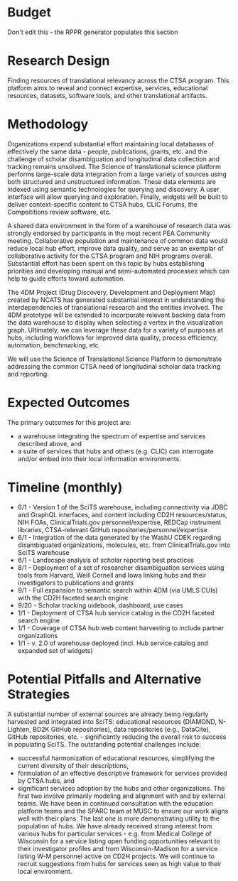 # Budget
Don't edit this - the RPPR generator populates this section

# Research Design
Finding resources of translational relevancy across the CTSA program. This platform aims to reveal and connect expertise, services, educational resources, datasets, software tools, and other translational artifacts.
# Methodology
Organizations expend substantial effort maintaining local databases of effectively the same data - people, publications, grants, etc. and the challenge of scholar disambiguation and longitudinal data collection and tracking remains unsolved. The Science of translational science platform performs large-scale data integration from a large variety of sources using both structured and unstructured information. These data elements are indexed using semantic technologies for querying and discovery. A user interface will allow querying and exploration. Finally, widgets will be built to deliver context-specific content to CTSA hubs, CLIC Forums, the Compeititions review software, etc.

A shared data environment in the form of a warehouse of research data was strongly endorsed by participants in the most recent PEA Community meeting. Collaborative population and maintenance of common data would reduce local hub effort, improve data quality, and serve as an exemplar of collaborative activity for the CTSA program and NIH programs overall. Substantial effort has been spent on this topic by hubs establishing priorities and developing manual and semi-automated processes which can help to guide efforts toward automation.

The 4DM Project (Drug Discovery, Development and Deployment Map) created by NCATS has generated substantial interest in understanding the interdependencies of translational research and the entities involved. The 4DM prototype will be extended to incorporate relevant backing data from the data warehouse to display when selecting a vertex in the visualization graph. Ultimately, we can leverage these data for a variety of purposes at hubs, including workflows for improved data quality, process efficiency, automation, benchmarking, etc.

We will use the Science of Translational Science Platform to demonstrate addressing the common CTSA need of longitudinal scholar data tracking and reporting.
# Expected Outcomes
The primary outcomes for this project are:
* a warehouse integrating the spectrum of expertise and services described above, and
* a suite of services that hubs and others (e.g. CLIC) can interrogate and/or embed into their local information environments.
# Timeline (monthly)
* 6/1 - Version 1 of the SciTS warehouse, including connectivity via JDBC and GraphQL interfaces, and content including CD2H resources/status, NIH FOAs, ClinicalTrials.gov personnel/expertise, REDCap instrument libraries, CTSA-relevant GitHub repositories/personnel/expertise
* 6/1 - Integration of the data generated by the WashU CDEK regarding disambiguated organizations, molecules, etc. from ClinicalTrials.gov into SciTS warehouse
* 6/1 - Landscape analysis of scholar reporting best practices
* 8/1 - Deployment of a set of researcher disambiguation services using tools from Harvard, Weill Cornell and Iowa linking hubs and their investigators to publications and grants
* 9/1 - Full expansion to semantic search within 4DM (via UMLS CUIs) with the CD2H faceted search engine
* 9/20 - Scholar tracking uidebook, dashboard, use cases
* 1/1 - Deployment of CTSA hub service catalog in the CD2H faceted search engine
* 1/1 - Coverage of CTSA hub web content harvesting to include partner organizations
* 1/1 -  v. 2.0 of warehouse deployed (incl. Hub service catalog and expanded set of widgets)

# Potential Pitfalls and Alternative Strategies

A substantial number of external sources are already being regularly harvested and integrated into SciTS: educational resources (DIAMOND, N-Lighten, BD2K GitHub repositories), data repositories (e.g., DataCite), GitHub repositories, etc. - significantly reducing the overall risk to success in populating SciTS. The outstanding potential challenges include:
* successful harmonization of educational resources, simplifying the current diversity of their descriptions,
* formulation of an effective descriptive framework for services provided by CTSA hubs, and
* significant services adoption by the hubs and other organizations.
The first two involve primarily modeling and alignment with and by external teams.  We have been in continued consultation with the education platform teams and the SPARC team at MUSC to ensure our work aligns well with their plans. The last one is more demonstrating utility to the population of hubs.  We have already received strong interest from various hubs for particular services - e.g. from Medical College of Wisconsin for a service listing open funding opportunities relevant to their investigator profiles and from Wisconsin-Madison for a service listing W-M personnel active on CD2H projects.  We will continue to recruit suggestions from hubs for services seen as high value to their local environment.
